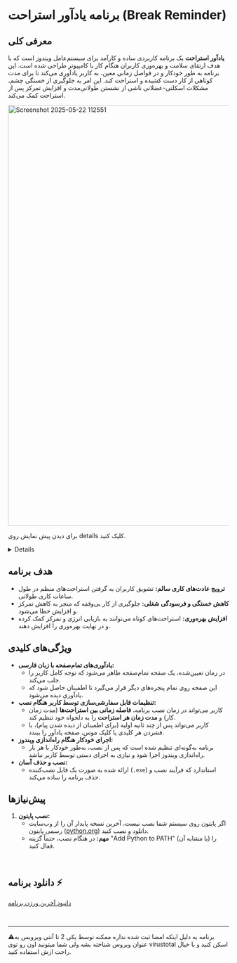 # برنامه یادآور استراحت (Break Reminder)

## معرفی کلی
**یادآور استراحت** یک برنامه کاربردی ساده و کارآمد برای سیستم‌عامل ویندوز است که با هدف ارتقای سلامت و بهره‌وری کاربران هنگام کار با کامپیوتر طراحی شده است. این برنامه به طور خودکار و در فواصل زمانی معین، به کاربر یادآوری می‌کند تا برای مدت کوتاهی از کار دست کشیده و استراحت کند. این امر به جلوگیری از خستگی چشم، مشکلات اسکلتی-عضلانی ناشی از نشستن طولانی‌مدت و افزایش تمرکز پس از استراحت کمک می‌کند.


<img width="957" alt="Screenshot 2025-05-22 112551"  src="https://github.com/user-attachments/assets/33be2c49-8ad9-42fd-839b-d783974e549f" />

برای دیدن پیش نمایش روی details کلیک کنید.
<details>
   
![Videoonline](https://github.com/user-attachments/assets/f56d1066-ac5f-4cc6-b08b-51e249bacdfd)

</details>








## هدف برنامه

*   **ترویج عادت‌های کاری سالم:** تشویق کاربران به گرفتن استراحت‌های منظم در طول ساعات کاری طولانی.
*   **کاهش خستگی و فرسودگی شغلی:** جلوگیری از کار بی‌وقفه که منجر به کاهش تمرکز و افزایش خطا می‌شود.
*   **افزایش بهره‌وری:** استراحت‌های کوتاه می‌توانند به بازیابی انرژی و تمرکز کمک کرده و در نهایت بهره‌وری را افزایش دهند.

## ویژگی‌های کلیدی
*   **یادآوری‌های تمام‌صفحه با زبان فارسی:**
    *   در زمان تعیین‌شده، یک صفحه تمام‌صفحه ظاهر می‌شود که توجه کامل کاربر را جلب می‌کند.
    *   این صفحه روی تمام پنجره‌های دیگر قرار می‌گیرد تا اطمینان حاصل شود که یادآوری دیده می‌شود.
*   **تنظیمات قابل سفارشی‌سازی توسط کاربر هنگام نصب:**
    *   کاربر می‌تواند در زمان نصب برنامه، **فاصله زمانی بین استراحت‌ها** (مدت زمان کار) و **مدت زمان هر استراحت** را به دلخواه خود تنظیم کند.
    *   کاربر می‌تواند پس از چند ثانیه اولیه (برای اطمینان از دیده شدن پیام)، با فشردن هر کلیدی یا کلیک موس، صفحه یادآور را ببندد.
*   **اجرای خودکار هنگام راه‌اندازی ویندوز:**
    *   برنامه به‌گونه‌ای تنظیم شده است که پس از نصب، به‌طور خودکار با هر بار راه‌اندازی ویندوز اجرا شود و نیازی به اجرای دستی توسط کاربر نباشد.
*   **نصب و حذف آسان:**
    *   ارائه شده به صورت یک فایل نصب‌کننده (`.exe`) استاندارد که فرآیند نصب و حذف برنامه را ساده می‌کند.


## پیش‌نیازها
1.  **نصب پایتون:**
    *   اگر پایتون روی سیستم شما نصب نیست، آخرین نسخه پایدار آن را از وب‌سایت رسمی پایتون ([python.org](https://www.python.org/downloads/windows/)) دانلود و نصب کنید.
    *   **مهم:** در هنگام نصب، حتماً گزینه "Add Python to PATH" (یا مشابه آن) را فعال کنید.

<br />
  
  ## دانلود برنامه ⚡
  [دانبود آخرین ورژن برنامه](https://github.com/iaghapour/BreakReminder/releases/download/v1/Setup_Break.Reminder.exe)

<br />

---

⚠️برنامه به دلیل اینکه امضا ثبت شده نداره ممکنه توسط یکی 2 تا آنتی ویرویس به عنوان ویروس شناخته بشه ولی شما میتونید اون رو توی virustotal اسکن کنید و با خیال راحت ازش استفاده کنید.
